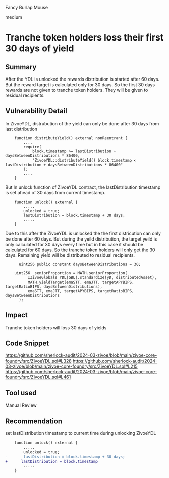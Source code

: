 Fancy Burlap Mouse

medium

# Tranche token holders loss their first 30 days of yield

## Summary
After the YDL is unlocked the rewards distribution is started after 60 days. But the reward target is calculated only for 30 days. So the first 30 days rewards are not given to tranche token holders. They will be given to residual recipients.

## Vulnerability Detail
In ZivoeYDL, distrubution of the yield can only be done after 30 days from last distribution
```solidity
    function distributeYield() external nonReentrant {
        ....
        require(
            block.timestamp >= lastDistribution + daysBetweenDistributions * 86400, 
            "ZivoeYDL::distributeYield() block.timestamp < lastDistribution + daysBetweenDistributions * 86400"
        );
        ....
    }
```
But In unlock function of ZivoeYDL contract, the lastDistribution timestamp is set ahead of 30 days from current timestamp. 
```solidity
    function unlock() external {
        .....
        unlocked = true;
        lastDistribution = block.timestamp + 30 days;
        .....
    }
```
Due to this after the ZivoeYDL is unlocked the the first districution can only be done after 60 days. 
But during the yeild distribution, the target yeild is only calculated for 30 days every time but in this case it should be calculated for 60 days. So the tranche token holders will only get the 30 days. Remaining yield will be distributed to residual recipients.
```solidity
      uint256 public constant daysBetweenDistributions = 30; 
```
```solidity
    uint256 _seniorProportion = MATH.seniorProportion(
          IZivoeGlobals_YDL(GBL).standardize(yD, distributedAsset),
          MATH.yieldTarget(emaSTT, emaJTT, targetAPYBIPS, targetRatioBIPS, daysBetweenDistributions),
          emaSTT, emaJTT, targetAPYBIPS, targetRatioBIPS, daysBetweenDistributions
      );
```
## Impact
Tranche token holders will loss 30 days of yields

## Code Snippet
https://github.com/sherlock-audit/2024-03-zivoe/blob/main/zivoe-core-foundry/src/ZivoeYDL.sol#L328
https://github.com/sherlock-audit/2024-03-zivoe/blob/main/zivoe-core-foundry/src/ZivoeYDL.sol#L215
https://github.com/sherlock-audit/2024-03-zivoe/blob/main/zivoe-core-foundry/src/ZivoeYDL.sol#L461

## Tool used

Manual Review

## Recommendation
set lastDistribution timestamp to current time during unlocking ZivoeYDL 
```diff
    function unlock() external {
        .....
        unlocked = true;
-       lastDistribution = block.timestamp + 30 days;
+      lastDistribution = block.timestamp
        .....
    }
```


